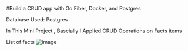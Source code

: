 #Build a CRUD app with Go Fiber, Docker, and Postgres

Database Used: Postgres 

In This Mini Project , Bascially I Applied CRUD Operations on Facts items 

List of facts
![image](https://github.com/dharmesh7239/zopsmart/assets/63228729/f48df8bc-e1bd-4c4e-ae5e-0992e238951b)




